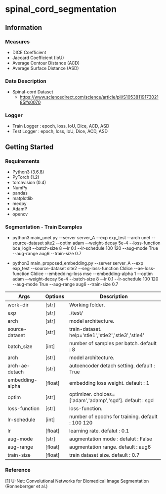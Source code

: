 # spinal_cord_segmentation


## Information
### Measures

- DICE Coefficient
- Jaccard Coefficient (IoU)
- Average Contour Distance (ACD)
- Average Surface Distance (ASD)

### Data Description 
- Spinal-cord Dataset
  - https://www.sciencedirect.com/science/article/pii/S1053811917302185#s0070


### Logger
- Train Logger       : epoch, loss, IoU, Dice, ACD, ASD
- Test Logger        : epoch, loss, IoU, Dice, ACD, ASD


## Getting Started
### Requirements
- Python3 (3.6.8)
- PyTorch (1.2)
- torchvision (0.4)
- NumPy
- pandas
- matplotlib
- medpy
- AdamP
- opencv


### Segmentation - Train Examples
* python3 main_unet.py  --server server_A --exp exp_test --arch unet --source-dataset site2 --optim adam --weight-decay 5e-4 --loss-function bce_logit --batch-size 8  --lr 0.1 --lr-schedule 100 120 --aug-mode True --aug-range aug6 --train-size 0.7 

* python3 main_proposed_embedding.py  --server server_A --exp exp_test --source-dataset site2 --seg-loss-function Cldice --ae-loss-function Cldice --embedding-loss mse --embedding-alpha 1 --optim adam --weight-decay 5e-4 --batch-size 8 --lr 0.1 --lr-schedule 100 120 --aug-mode True --aug-range aug6 --train-size 0.7 

| Args 	| Options 	| Description 	|
|---------|--------|----------------------------------------------------|
| work-dir |  [str] 	| Working folder. 	|
| exp 	| [str] 	| ./test/	|
| arch 	|  [str] 	| model architecture. |
| source-dataset 	|  [str] 	| train-dataset. help='stie1','stie2','stie3','stie4'|
| batch_size 	| [int] 	| number of samples per batch. default : 8|
| arch 	|  [str] 	| model architecture. |
| arch-ae-detach 	|  [str] 	| autoencoder detach setting. default : True |
| embedding-alpha 	|  [float] 	| embedding loss weight. default : 1 |
| optim 	|  [str] 	| optimizer. choices=['adam','adamp','sgd']. default : sgd |
| loss-function 	|  [str] 	| loss-function. |
| lr-schedule | [int] 	| number of epochs for training. default : 100 120 |
| lr 	| [float] 	| learning rate. defalut : 0.1	|
| aug-mode | [str] | augmentation mode :  defalut : False |
| aug-range | [float] | augmentation range. default : aug6 |
| train-size| [float] | train dataset size. default : 0.7 |



### Reference
[1] U-Net: Convolutional Networks for Biomedical Image Segmentation (Ronneberrger et al.)






